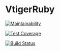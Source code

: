 # VtigerRuby

[![Maintainability](https://api.codeclimate.com/v1/badges/25a5fa53236293d044d8/maintainability)](https://codeclimate.com/github/ymukmar/vtiger-ruby/maintainability)

[![Test Coverage](https://api.codeclimate.com/v1/badges/25a5fa53236293d044d8/test_coverage)](https://codeclimate.com/github/ymukmar/vtiger-ruby/test_coverage)

[![Build Status](https://travis-ci.com/ymukmar/vtiger-ruby.svg?branch=main)](https://travis-ci.com/ymukmar/vtiger-ruby)
